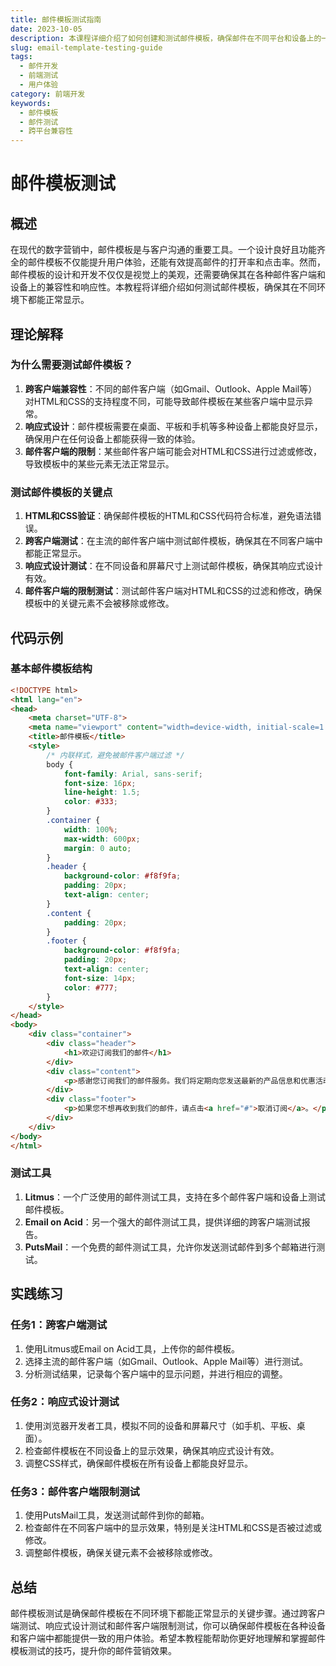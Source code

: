```yaml
---
title: 邮件模板测试指南
date: 2023-10-05
description: 本课程详细介绍了如何创建和测试邮件模板，确保邮件在不同平台和设备上的一致性和兼容性。
slug: email-template-testing-guide
tags:
  - 邮件开发
  - 前端测试
  - 用户体验
category: 前端开发
keywords:
  - 邮件模板
  - 邮件测试
  - 跨平台兼容性
---
```


# 邮件模板测试

## 概述

在现代的数字营销中，邮件模板是与客户沟通的重要工具。一个设计良好且功能齐全的邮件模板不仅能提升用户体验，还能有效提高邮件的打开率和点击率。然而，邮件模板的设计和开发不仅仅是视觉上的美观，还需要确保其在各种邮件客户端和设备上的兼容性和响应性。本教程将详细介绍如何测试邮件模板，确保其在不同环境下都能正常显示。

## 理论解释

### 为什么需要测试邮件模板？

1. **跨客户端兼容性**：不同的邮件客户端（如Gmail、Outlook、Apple Mail等）对HTML和CSS的支持程度不同，可能导致邮件模板在某些客户端中显示异常。
2. **响应式设计**：邮件模板需要在桌面、平板和手机等多种设备上都能良好显示，确保用户在任何设备上都能获得一致的体验。
3. **邮件客户端的限制**：某些邮件客户端可能会对HTML和CSS进行过滤或修改，导致模板中的某些元素无法正常显示。

### 测试邮件模板的关键点

1. **HTML和CSS验证**：确保邮件模板的HTML和CSS代码符合标准，避免语法错误。
2. **跨客户端测试**：在主流的邮件客户端中测试邮件模板，确保其在不同客户端中都能正常显示。
3. **响应式设计测试**：在不同设备和屏幕尺寸上测试邮件模板，确保其响应式设计有效。
4. **邮件客户端的限制测试**：测试邮件客户端对HTML和CSS的过滤和修改，确保模板中的关键元素不会被移除或修改。

## 代码示例

### 基本邮件模板结构

```html
<!DOCTYPE html>
<html lang="en">
<head>
    <meta charset="UTF-8">
    <meta name="viewport" content="width=device-width, initial-scale=1.0">
    <title>邮件模板</title>
    <style>
        /* 内联样式，避免被邮件客户端过滤 */
        body {
            font-family: Arial, sans-serif;
            font-size: 16px;
            line-height: 1.5;
            color: #333;
        }
        .container {
            width: 100%;
            max-width: 600px;
            margin: 0 auto;
        }
        .header {
            background-color: #f8f9fa;
            padding: 20px;
            text-align: center;
        }
        .content {
            padding: 20px;
        }
        .footer {
            background-color: #f8f9fa;
            padding: 20px;
            text-align: center;
            font-size: 14px;
            color: #777;
        }
    </style>
</head>
<body>
    <div class="container">
        <div class="header">
            <h1>欢迎订阅我们的邮件</h1>
        </div>
        <div class="content">
            <p>感谢您订阅我们的邮件服务。我们将定期向您发送最新的产品信息和优惠活动。</p>
        </div>
        <div class="footer">
            <p>如果您不想再收到我们的邮件，请点击<a href="#">取消订阅</a>。</p>
        </div>
    </div>
</body>
</html>
```

### 测试工具

1. **Litmus**：一个广泛使用的邮件测试工具，支持在多个邮件客户端和设备上测试邮件模板。
2. **Email on Acid**：另一个强大的邮件测试工具，提供详细的跨客户端测试报告。
3. **PutsMail**：一个免费的邮件测试工具，允许你发送测试邮件到多个邮箱进行测试。

## 实践练习

### 任务1：跨客户端测试

1. 使用Litmus或Email on Acid工具，上传你的邮件模板。
2. 选择主流的邮件客户端（如Gmail、Outlook、Apple Mail等）进行测试。
3. 分析测试结果，记录每个客户端中的显示问题，并进行相应的调整。

### 任务2：响应式设计测试

1. 使用浏览器开发者工具，模拟不同的设备和屏幕尺寸（如手机、平板、桌面）。
2. 检查邮件模板在不同设备上的显示效果，确保其响应式设计有效。
3. 调整CSS样式，确保邮件模板在所有设备上都能良好显示。

### 任务3：邮件客户端限制测试

1. 使用PutsMail工具，发送测试邮件到你的邮箱。
2. 检查邮件在不同客户端中的显示效果，特别是关注HTML和CSS是否被过滤或修改。
3. 调整邮件模板，确保关键元素不会被移除或修改。

## 总结

邮件模板测试是确保邮件模板在不同环境下都能正常显示的关键步骤。通过跨客户端测试、响应式设计测试和邮件客户端限制测试，你可以确保邮件模板在各种设备和客户端中都能提供一致的用户体验。希望本教程能帮助你更好地理解和掌握邮件模板测试的技巧，提升你的邮件营销效果。